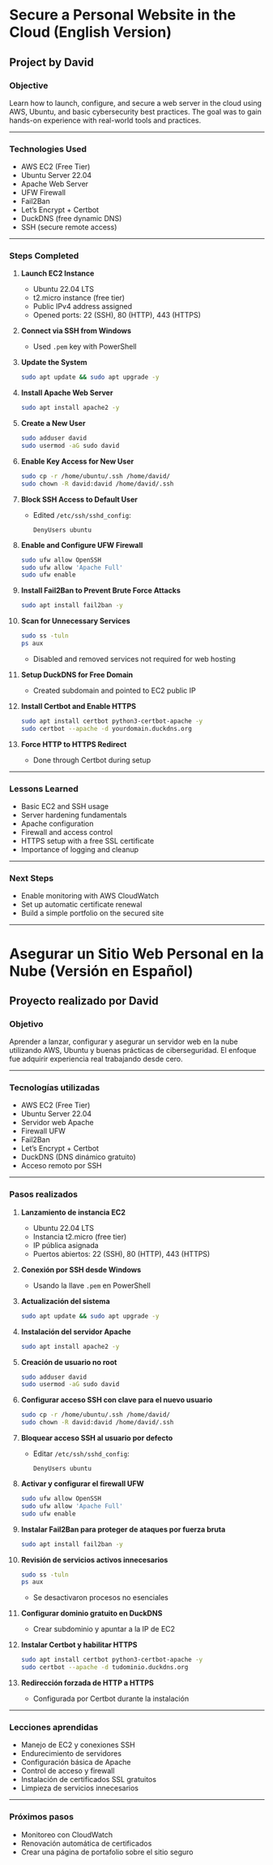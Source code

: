 # Secure a Personal Website in the Cloud (English Version)

## Project by David

### Objective
Learn how to launch, configure, and secure a web server in the cloud using AWS, Ubuntu, and basic cybersecurity best practices. The goal was to gain hands-on experience with real-world tools and practices.

---

### Technologies Used
- AWS EC2 (Free Tier)
- Ubuntu Server 22.04
- Apache Web Server
- UFW Firewall
- Fail2Ban
- Let’s Encrypt + Certbot
- DuckDNS (free dynamic DNS)
- SSH (secure remote access)

---

### Steps Completed

1. **Launch EC2 Instance**
   - Ubuntu 22.04 LTS
   - t2.micro instance (free tier)
   - Public IPv4 address assigned
   - Opened ports: 22 (SSH), 80 (HTTP), 443 (HTTPS)

2. **Connect via SSH from Windows**
   - Used `.pem` key with PowerShell

3. **Update the System**
   ```bash
   sudo apt update && sudo apt upgrade -y
   ```

4. **Install Apache Web Server**
   ```bash
   sudo apt install apache2 -y
   ```

5. **Create a New User**
   ```bash
   sudo adduser david
   sudo usermod -aG sudo david
   ```

6. **Enable Key Access for New User**
   ```bash
   sudo cp -r /home/ubuntu/.ssh /home/david/
   sudo chown -R david:david /home/david/.ssh
   ```

7. **Block SSH Access to Default User**
   - Edited `/etc/ssh/sshd_config`:
     ```
     DenyUsers ubuntu
     ```

8. **Enable and Configure UFW Firewall**
   ```bash
   sudo ufw allow OpenSSH
   sudo ufw allow 'Apache Full'
   sudo ufw enable
   ```

9. **Install Fail2Ban to Prevent Brute Force Attacks**
   ```bash
   sudo apt install fail2ban -y
   ```

10. **Scan for Unnecessary Services**
    ```bash
    sudo ss -tuln
    ps aux
    ```
    - Disabled and removed services not required for web hosting

11. **Setup DuckDNS for Free Domain**
    - Created subdomain and pointed to EC2 public IP

12. **Install Certbot and Enable HTTPS**
    ```bash
    sudo apt install certbot python3-certbot-apache -y
    sudo certbot --apache -d yourdomain.duckdns.org
    ```

13. **Force HTTP to HTTPS Redirect**
    - Done through Certbot during setup

---

### Lessons Learned
- Basic EC2 and SSH usage
- Server hardening fundamentals
- Apache configuration
- Firewall and access control
- HTTPS setup with a free SSL certificate
- Importance of logging and cleanup

---

### Next Steps
- Enable monitoring with AWS CloudWatch
- Set up automatic certificate renewal
- Build a simple portfolio on the secured site

---

# Asegurar un Sitio Web Personal en la Nube (Versión en Español)

## Proyecto realizado por David

### Objetivo
Aprender a lanzar, configurar y asegurar un servidor web en la nube utilizando AWS, Ubuntu y buenas prácticas de ciberseguridad. El enfoque fue adquirir experiencia real trabajando desde cero.

---

### Tecnologías utilizadas
- AWS EC2 (Free Tier)
- Ubuntu Server 22.04
- Servidor web Apache
- Firewall UFW
- Fail2Ban
- Let’s Encrypt + Certbot
- DuckDNS (DNS dinámico gratuito)
- Acceso remoto por SSH

---

### Pasos realizados

1. **Lanzamiento de instancia EC2**
   - Ubuntu 22.04 LTS
   - Instancia t2.micro (free tier)
   - IP pública asignada
   - Puertos abiertos: 22 (SSH), 80 (HTTP), 443 (HTTPS)

2. **Conexión por SSH desde Windows**
   - Usando la llave `.pem` en PowerShell

3. **Actualización del sistema**
   ```bash
   sudo apt update && sudo apt upgrade -y
   ```

4. **Instalación del servidor Apache**
   ```bash
   sudo apt install apache2 -y
   ```

5. **Creación de usuario no root**
   ```bash
   sudo adduser david
   sudo usermod -aG sudo david
   ```

6. **Configurar acceso SSH con clave para el nuevo usuario**
   ```bash
   sudo cp -r /home/ubuntu/.ssh /home/david/
   sudo chown -R david:david /home/david/.ssh
   ```

7. **Bloquear acceso SSH al usuario por defecto**
   - Editar `/etc/ssh/sshd_config`:
     ```
     DenyUsers ubuntu
     ```

8. **Activar y configurar el firewall UFW**
   ```bash
   sudo ufw allow OpenSSH
   sudo ufw allow 'Apache Full'
   sudo ufw enable
   ```

9. **Instalar Fail2Ban para proteger de ataques por fuerza bruta**
   ```bash
   sudo apt install fail2ban -y
   ```

10. **Revisión de servicios activos innecesarios**
    ```bash
    sudo ss -tuln
    ps aux
    ```
    - Se desactivaron procesos no esenciales

11. **Configurar dominio gratuito en DuckDNS**
    - Crear subdominio y apuntar a la IP de EC2

12. **Instalar Certbot y habilitar HTTPS**
    ```bash
    sudo apt install certbot python3-certbot-apache -y
    sudo certbot --apache -d tudominio.duckdns.org
    ```

13. **Redirección forzada de HTTP a HTTPS**
    - Configurada por Certbot durante la instalación

---

### Lecciones aprendidas
- Manejo de EC2 y conexiones SSH
- Endurecimiento de servidores
- Configuración básica de Apache
- Control de acceso y firewall
- Instalación de certificados SSL gratuitos
- Limpieza de servicios innecesarios

---

### Próximos pasos
- Monitoreo con CloudWatch
- Renovación automática de certificados
- Crear una página de portafolio sobre el sitio seguro
